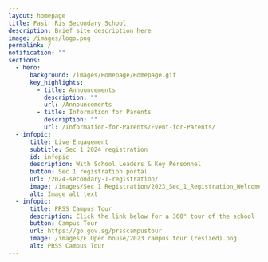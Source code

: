 ```yaml
---
layout: homepage
title: Pasir Ris Secondary School
description: Brief site description here
image: /images/logo.png
permalink: /
notification: ""
sections:
  - hero:
      background: /images/Homepage/Homepage.gif
      key_highlights:
        - title: Announcements
          description: ""
          url: /Announcements
        - title: Information for Parents
          description: ""
          url: /Information-for-Parents/Event-for-Parents/
  - infopic:
      title: Live Engagement
      subtitle: Sec 1 2024 registration
      id: infopic
      description: With School Leaders & Key Personnel
      button: Sec 1 registration portal
      url: /2024-secondary-1-registration/
      image: /images/Sec 1 Registration/2023_Sec_1_Registration_Welcome_Page.png
      alt: Image alt text
  - infopic:
      title: PRSS Campus Tour
      description: Click the link below for a 360° tour of the school
      button: Campus Tour
      url: https://go.gov.sg/prsscampustour
      image: /images/E Open house/2023 campus tour (resized).png
      alt: PRSS Campus Tour
---
```

